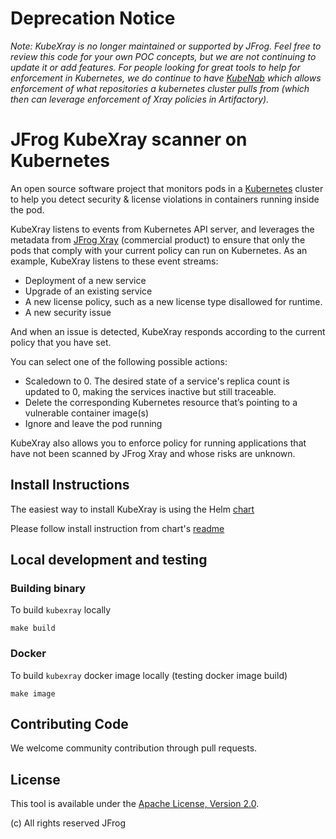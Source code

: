 # Deprecation Notice
*Note: KubeXray is no longer maintained or supported by JFrog.  Feel free to review this code for your own POC concepts, but we are not continuing to update it or add features.  For people looking for great tools to help for enforcement in Kubernetes, we do continue to have [KubeNab](https://github.com/jfrog/kubenab) which allows enforcement of what repositories a kubernetes cluster pulls from (which then can leverage enforcement of Xray policies in Artifactory).*

# JFrog KubeXray scanner on Kubernetes

An open source software project that monitors pods in a [Kubernetes](https://kubernetes.io/) cluster to help you detect security & license violations in containers 
running inside the pod. 

KubeXray listens to events from Kubernetes API server, and leverages the metadata from [JFrog Xray](https://jfrog.com/xray/) (commercial product) to ensure that only the pods that comply with your current policy can run on Kubernetes. As an example, KubeXray listens to these event streams:
* Deployment of a new service
* Upgrade of an existing service
* A new license policy, such as a new license type disallowed for runtime.
* A new security issue

And when an issue is detected, KubeXray responds according to the current policy that you have set. 

You can select one of the following possible actions:
* Scaledown to 0. The desired state of a service's replica count is updated to 0, making the services inactive but still traceable.
* Delete the corresponding Kubernetes resource that’s pointing to a vulnerable container image(s)
* Ignore and leave the pod running

KubeXray also allows you to enforce policy for running applications that have not been scanned by JFrog Xray and whose risks are unknown. 

## Install Instructions

The easiest way to install KubeXray is using the Helm [chart](https://github.com/jfrog/charts/tree/master/stable/kubexray)

Please follow install instruction from chart's [readme](https://github.com/jfrog/charts/blob/master/stable/kubexray/README.md)

## Local development and testing

### Building binary

To build `kubexray` locally 

  ```console
  make build
  ```

### Docker

To build `kubexray` docker image locally (testing docker image build)

  ```console
  make image
  ```

## Contributing Code
We welcome community contribution through pull requests.

<a name="License"/>

## License
This tool is available under the [Apache License, Version 2.0](http://www.apache.org/licenses/LICENSE-2.0).


(c) All rights reserved JFrog

